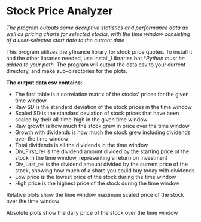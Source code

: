 # Stock Price Analyzer
*The program outputs some decriptive statistics and performance data as well as pricing charts for selected stocks, with the time window consisting of a user-selected start date to the current date*

This program utilizes the yfinance library for stock price quotes. To install it and the other libraries needed, use Install_Libraries.bat **Python must be added to your path.* The program will output the data csv to your current directory, and make sub-directories for the plots.

**The output data csv contains:**<ul>
<li>The first table is a correlation matrix of the stocks' prices for the given time window
<li>Raw SD is the standard deviation of the stock prices in the time window
<li>Scaled SD is the standard deviation of stock prices that have been scaled by their all-time-high in the given time window
<li>Raw growth is how much the stock grew in price over the time window 
<li>Growth with dividends is how much the stock grew including dividends over the time window
<li>Total dividends is all the dividends in the time window
<li>Div_First_rel is the dividend amount divided by the starting price of the stock in the time window, representing a return on investment
<li>Div_Last_rel is the dividend amount divided by the current price of the stock, showing how much of a share you could buy today with dividends
<li>Low price is the lowest price of the stock during the time window
<li>High price is the highest price of the stock during the time window
 </ul>

Relative plots show the time window maximum scaled price of the stock over the time window

Absolute plots show the daily price of the stock over the time window